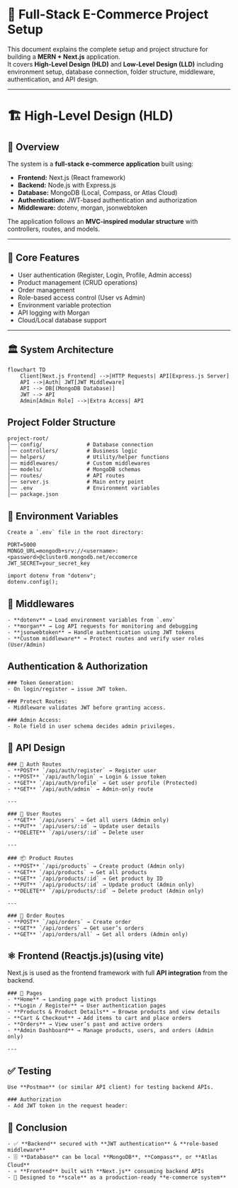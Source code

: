 # 🚀 Full-Stack E-Commerce Project Setup

This document explains the complete setup and project structure for building a **MERN + Next.js** application.  
It covers **High-Level Design (HLD)** and **Low-Level Design (LLD)** including environment setup, database connection, folder structure, middleware, authentication, and API design.

---

# 🏗️ High-Level Design (HLD)

## 🎯 Overview
The system is a **full-stack e-commerce application** built using:
- **Frontend:** Next.js (React framework)
- **Backend:** Node.js with Express.js
- **Database:** MongoDB (Local, Compass, or Atlas Cloud)
- **Authentication:** JWT-based authentication and authorization
- **Middleware:** dotenv, morgan, jsonwebtoken

The application follows an **MVC-inspired modular structure** with controllers, routes, and models.

---

## 🔐 Core Features
- User authentication (Register, Login, Profile, Admin access)
- Product management (CRUD operations)
- Order management
- Role-based access control (User vs Admin)
- Environment variable protection
- API logging with Morgan
- Cloud/Local database support

---

## 🏛️ System Architecture


    flowchart TD
        Client[Next.js Frontend] -->|HTTP Requests| API[Express.js Server]
        API -->|Auth| JWT[JWT Middleware]
        API --> DB[(MongoDB Database)]
        JWT --> API
        Admin[Admin Role] -->|Extra Access| API

## Project Folder Structure

    project-root/
    │── config/              # Database connection
    │── controllers/         # Business logic
    │── helpers/             # Utility/helper functions
    │── middlewares/         # Custom middlewares
    │── models/              # MongoDB schemas
    │── routes/              # API routes
    │── server.js            # Main entry point
    │── .env                 # Environment variables
    │── package.json


## 🔐 Environment Variables

    Create a `.env` file in the root directory:
    
    PORT=5000
    MONGO_URL=mongodb+srv://<username>:<password>@cluster0.mongodb.net/eccomerce
    JWT_SECRET=your_secret_key
    
    import dotenv from "dotenv";
    dotenv.config();

## 📑 Middlewares

    - **dotenv** → Load environment variables from `.env`
    - **morgan** → Log API requests for monitoring and debugging
    - **jsonwebtoken** → Handle authentication using JWT tokens
    - **Custom middleware** → Protect routes and verify user roles (User/Admin)



## Authentication & Authorization

    ### Token Generation:
    - On login/register → issue JWT token.
    
    ### Protect Routes:
    - Middleware validates JWT before granting access.
    
    ### Admin Access:
    - Role field in user schema decides admin privileges.


## 🧪 API Design

    ### 🔑 Auth Routes
    - **POST** `/api/auth/register` → Register user  
    - **POST** `/api/auth/login` → Login & issue token  
    - **GET** `/api/auth/profile` → Get user profile (Protected)  
    - **GET** `/api/auth/admin` → Admin-only route  
    
    ---
    
    ### 👤 User Routes
    - **GET** `/api/users` → Get all users (Admin only)  
    - **PUT** `/api/users/:id` → Update user details  
    - **DELETE** `/api/users/:id` → Delete user  
    
    ---
    
    ### 📦 Product Routes
    - **POST** `/api/products` → Create product (Admin only)  
    - **GET** `/api/products` → Get all products  
    - **GET** `/api/products/:id` → Get product by ID  
    - **PUT** `/api/products/:id` → Update product (Admin only)  
    - **DELETE** `/api/products/:id` → Delete product (Admin only)  
    
    ---
    
    ### 🛒 Order Routes
    - **POST** `/api/orders` → Create order  
    - **GET** `/api/orders` → Get user’s orders  
    - **GET** `/api/orders/all` → Get all orders (Admin only)  


## ⚛️ Frontend (Reactjs.js)(using vite)

Next.js is used as the frontend framework with full **API integration** from the backend.  

    ### 📄 Pages
    - **Home** → Landing page with product listings  
    - **Login / Register** → User authentication pages  
    - **Products & Product Details** → Browse products and view details  
    - **Cart & Checkout** → Add items to cart and place orders  
    - **Orders** → View user’s past and active orders  
    - **Admin Dashboard** → Manage products, users, and orders (Admin only)  
    
    ---

## ✅ Testing

    Use **Postman** (or similar API client) for testing backend APIs.  
    
    ### Authorization
    - Add JWT token in the request header:  

## 🏁 Conclusion

    - ✅ **Backend** secured with **JWT authentication** & **role-based middleware**  
    - 🗄️ **Database** can be local **MongoDB**, **Compass**, or **Atlas Cloud**  
    - ⚛️ **Frontend** built with **Next.js** consuming backend APIs  
    - 🚀 Designed to **scale** as a production-ready **e-commerce system**  

